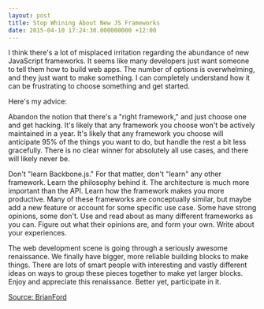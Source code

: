 ```yaml
---
layout: post
title: Stop Whining About New JS Frameworks
date: 2015-04-10 17:24:30.000000000 +12:00
---
```

I think there's a lot of misplaced irritation regarding the abundance of new JavaScript frameworks. It seems like many developers just want someone to tell them how to build web apps. The number of options is overwhelming, and they just want to make something. I can completely understand how it can be frustrating to choose something and get started.

Here's my advice:

Abandon the notion that there's a "right framework," and just choose one and get hacking. It's likely that any framework you choose won't be actively maintained in a year. It's likely that any framework you choose will anticipate 95% of the things you want to do, but handle the rest a bit less gracefully. There is no clear winner for absolutely all use cases, and there will likely never be.

Don't "learn Backbone.js." For that matter, don't "learn" any other framework. Learn the philosophy behind it. The architecture is much more important than the API. Learn how the framework makes you more productive. Many of these frameworks are conceptually similar, but maybe add a new feature or account for some specific use case. Some have strong opinions, some don't. Use and read about as many different frameworks as you can. Figure out what their opinions are, and form your own. Write about your experiences.

The web development scene is going through a seriously awesome renaissance. We finally have bigger, more reliable building blocks to make things. There are lots of smart people with interesting and vastly different ideas on ways to group these pieces together to make yet larger blocks. Enjoy and appreciate this renaissance. Better yet, participate in it.

[Source: BrianFord](http://briantford.com/blog/too-many-frameworks-qq)

